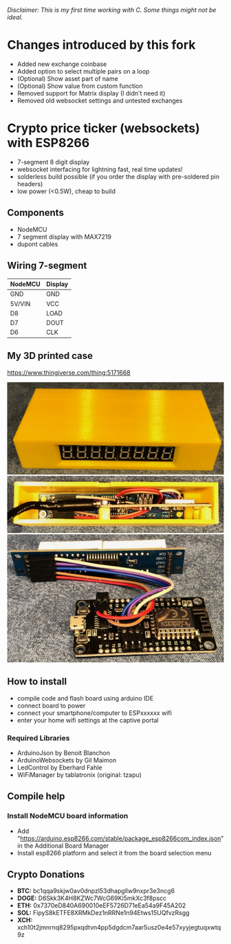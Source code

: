 *Disclaimer: This is my first time working with C. Some things might not be ideal.*

# Changes introduced by this fork
- Added new exchange coinbase
- Added option to select multiple pairs on a loop
- (Optional) Show asset part of name
- (Optional) Show value from custom function
- Removed support for Matrix display (I didn't need it)
- Removed old websocket settings and untested exchanges

# Crypto price ticker (websockets) with ESP8266 
- 7-segment 8 digit display
- websocket interfacing for lightning fast, real time updates!
- solderless build possible (if you order the display with pre-soldered pin headers)
- low power (<0.5W), cheap to build

## Components
- NodeMCU
- 7 segment display with MAX7219
- dupont cables

## Wiring 7-segment
NodeMCU | Display
--- | ---
GND | GND
5V/VIN | VCC
D8  | LOAD
D7  | DOUT
D6  | CLK

## My 3D printed case
https://www.thingiverse.com/thing:5171668

![Case1](Case1.jpeg)
![Case2](Case2.jpeg)
![Connections](Connections.jpeg)

## How to install
- compile code and flash board using arduino IDE
- connect board to power
- connect your smartphone/computer to ESPxxxxxx wifi
- enter your home wifi settings at the captive portal

### Required Libraries
- ArduinoJson by Benoit Blanchon
- ArduinoWebsockets by Gil Maimon
- LedControl by Eberhard Fahle
- WiFiManager by tablatronix (original: tzapu)

## Compile help
### Install NodeMCU board information
- Add "https://arduino.esp8266.com/stable/package_esp8266com_index.json" in the Additional Board Manager
- Install esp8266 platform and select it from the board selection menu

## Crypto Donations

- **BTC:** bc1qqa9skjw0av0dnpzl53dhapgllw9nxpr3e3ncg6
- **DOGE:** D6Skk3K4H8KZWc7WcG69Ki5mkXc3f8pscc
- **ETH:** 0x7370eD840A690010eEF5726D71eEa54a9F45A202
- **SOL:** FipyS8kETFE8XRMkDez1nRRNe1n94Etws15UQfvzRsgg
- **XCH:** xch10t2jmnrnq8295pxqdtvn4pp5dgdcm7aar5usz0e4e57xyyjegtuqxwtq9z
